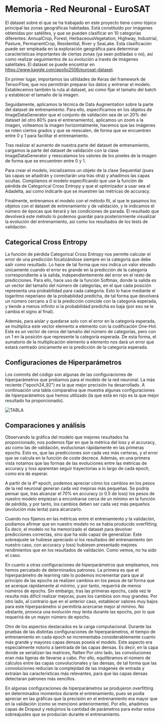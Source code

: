# Memoria - Red Neuronal - EuroSAT

El dataset sobre el que se ha trabajado en este proyecto tiene como tópico principal las zonas geográficas habitadas. Está constituido por imágenes obtenidas por satélites, y que se pueden clasificar en 10 categorías diferentes: AnnualCrop, Forest, HerbaceousVegetation, Highway, Industrial, Pasture, PermanentCrop, Residential, River y SeaLake. Esta clasificación puede ser empleada en la exploración geográfica para determinar características importantes de ciertas zonas (ya sean pobladas o no), así como realizar seguimientos de su evolución a través de imágenes satelitales. El dataset se puede encontrar en https://www.kaggle.com/apollo2506/eurosat-dataset.

En primer lugar, importamos las utilidades de Keras del framework de TensorFlow, que nos permitirán preparar los datos y entrenar el modelo. Establecemos también la ruta al dataset, así como fijar el tamaño del batch y establecer el tamaño de la imagen.

Seguidamente, aplicamos la técnica de Data Augmentation sobre la parte del dataset de entrenamiento. Para ello, especificamos en los objetos de ImageDataGenerator que el conjunto de validación sea de un 20% del dataset (el otro 80% para el entrenamiento), aplicamos un zoom a la imagen, volteamos la imagen horizontalmente, hacemos que las imágenes se roten ciertos grados y que se reescalen, de forma que se encuentren entre 0 y 1 para facilitar el entrenamiento.

Tras realizar el aumento de nuestra parte del dataset de entrenamiento, cargamos la parte del dataset de validación con la clase ImageDataGenerator y reescalamos los valores de los píxeles de la imagen de forma que se encuentren entre 0 y 1.

Para crear el modelo, inicializamos un objeto de la clase Sequential (pues las capas se añadirán y conectarán una tras otra) y añadimos las capas ocultas. Compilamos el modelo especificando que use la función de pérdida de Categorical Cross Entropy y que el optimizador a usar sea el Adadelta, así como indicarle que se muestren las métricas de accuracy. 

Finalmente, entrenamos el modelo con el método fit, al que le pasamos los objetos con el dataset de entrenamiento y de validación, y le indicamos el número de épocas que iterará y las condiciones de parada. El resultado que devolverá este método lo podemos guardar para posteriormente visualizar la evolución del entrenamiento, así como los resultados de los tests de validación.


## Categorical Cross Entropy

La función de pérdida Categorical Cross Entropy nos permite calcular el error de una predicción focalizándose siempre en la categoría que debe salir como resultado. Lo hace de tal forma que nos indica un valor elevado únicamente cuando el error es grande en la predicción de la categoría correspondiente a la salida, independientemente del error en el resto de predicciones. Para ello, hace uso de la función Softmax, donde la salida es un vector del tamaño del número de categorías, en el que cada posición representa una probabilidad para cada categoría. Esto lo hace mediante el logaritmo neperiano de la probabilidad predicha, de tal forma que devolverá un número cercano a 0 si la predicción coincide con la categoría esperada, y tiende a menos infinito si la probabilidad predicha es baja (por eso se le cambia el signo al final).

Además, para aislar y quedarse solo con el error en la categoría esperada, se multiplica este vector elemento a elemento con la codificación One-Hot. Este es un vector de ceros del tamaño del número de categorías, pero con un 1 en la posición que represente la categoría esperada. De esta forma, el sumatorio de la multiplicación elemento a elemento nos dará un error que estará centrado únicamente en la predicción de la categoría esperada.


## Configuraciones de Hiperparámetros

Los commits del código son algunas de las configuraciones de hiperparámetros que probamos para el modelo de la red neuronal. La más reciente ("epoch24_92") es la que mejor precisión ha desarrollado. A continuación una tabla comparativa que muestra algunas configuraciones de hiperparámetros que hemos utilizado (la que está en rojo es la que mejor resultado ha proporcionado).

![TABLA](https://user-images.githubusercontent.com/90768791/148784907-8fc71320-7859-4955-a182-fca382ac65b5.png)


## Comparaciones y análisis

Observando la gráfica del modelo que mejores resultados ha proporcionado, nos podemos fijar en que la métrica del loss y el accuracy, así como las de validación, evolucionan rápidamente en las primeras epochs. Esto es, que las predicciones son cada vez más certeras, y el error que se calcula en la función de coste decrece. Además, en una primera vista notamos que las formas de las evoluciones entre las métricas de accuracy y loss aparentan seguir trayectorias a lo largo de cada epoch, como era de esperar. 


A partir de la 4º epoch, podemos apreciar cómo los cambios en los pesos de la red neuronal generan cada vez mejoras más pequeñas. Se podría pensar que, tras alcanzar el 70% en accuracy (o 0.5 de loss) los pesos de nuestro modelo empiezan a encontrarse cerca de un mínimo en la función de pérdida, y por tanto, los cambios deben ser cada vez más pequeños (evolución más lenta) para alcanzarlo.


Cuando nos fijamos en las métricas entre el entrenamiento y la validación, podíamos afirmar que en nuestro modelo no se había producido overfitting. Es decir, el modelo no ha memorizado el dataset para devolver predicciones correctas, sino que ha sido capaz de generalizar. Este sobreajuste se hubiese apreciado si los resultados del entrenamiento (en nuestro caso, con accuracy y loss) hubiesen presentado mejores rendimientos que en los resultados de validación. Como vemos, no ha sido el caso.


En cuanto a otras configuraciones de hiperparámetros que empleamos, nos hemos percatado de determinados patrones. La primera es que el hiperparámetro de learning rate lo podemos incrementar para que al principio de las epochs se realizen cambios en los pesos de tal forma que se acerque rápidamente al mínimo, y por tanto, requerirá de menos números de epochs. Sin embargo, tras las primeras epochs, cada vez le resulta más difícil realizar mejoras, pues los cambios son muy grandes. Por otro lado, al contrario que en el anterior caso, establecer valores muy bajos para este hiperparámetro sí permitiría acercarse mejor al mínimo. No obstante, provoca una evolución muy lenta durante las epochs, por lo que requerirá de un mayor número de epochs.


Otro de los aspectos destacados es la carga computacional. Durante las pruebas de las distintas configuraciones de hiperparámetros, el tiempo de entrenamiento en cada epoch se incrementaba considerablemente cuanto más grande y mayores capas densas poseía el modelo. Este aspecto era especialmente notorio a laentrada de las capas densas. Es decir, en la capa donde se serializan las matrices, flatten Por otro lado, las convoluciones eran más ligeras de llevarse a cabo. Por ello, equilibramos el número de cálculos entre las capas convolucionales y las densas, de tal forma que las convoluciones reducían la complejidad de las imágenes de entrada y extraían las características más relevantes, para que las capas densas detectaran patrones más sencillos.


En algunas configuraciones de hiperparámetros se produjeron overfitting en determinados momentos durante el entrenamiento, pues se podía apreciar en las gráficas que la precisión en el entrenamiento era mayor que en la validación (como se mencionó anteriormente). Por ello, añadimos capas de Dropaut y redujimos la cantidad de parámetros para evitar estos sobreajustes que se producían durante el entrenamiento.
